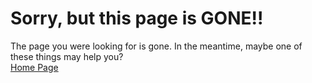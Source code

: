 # Sorry, but this page is GONE!!

The page you were looking for is gone. In the meantime, maybe one of these things may help you?
</br>[Home Page](/index)
